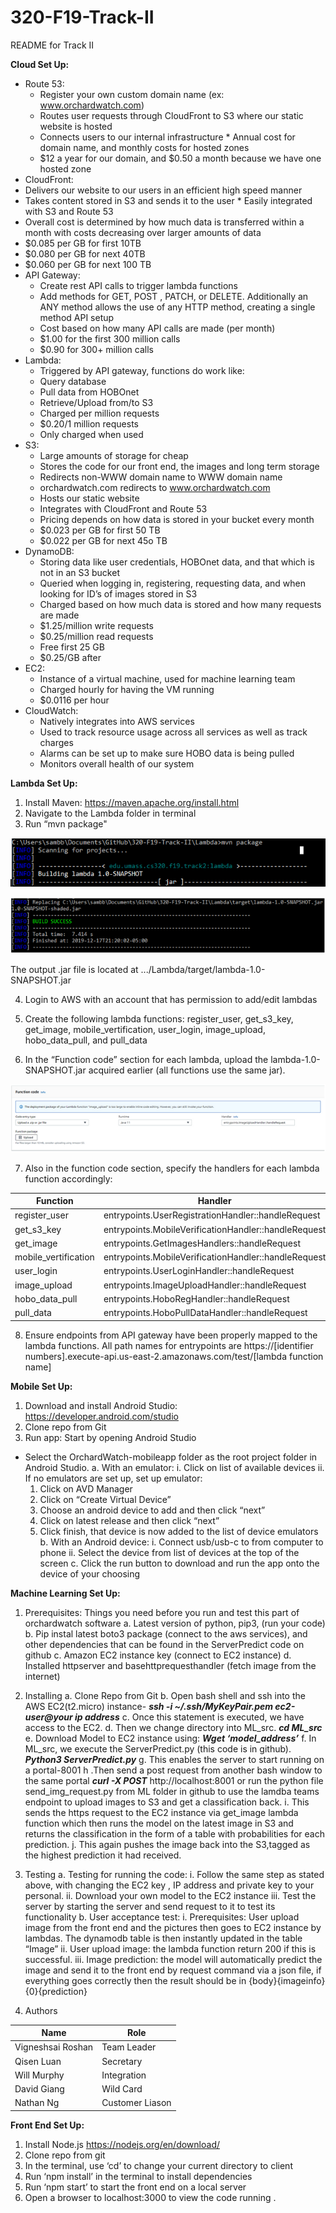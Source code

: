 # 320-F19-Track-II
README for Track II

**Cloud Set Up:**

* Route 53:
  * Register your own custom domain name (ex: www.orchardwatch.com)
  * Routes user requests through CloudFront to S3 where our static website is hosted 
  * Connects users to our internal infrastructure   * Annual cost for domain name, and monthly costs for hosted zones
   * $12 a year for our domain, and $0.50 a month because we have one hosted zone 
* CloudFront:
 * Delivers our website to our users in an efficient high speed manner
 * Takes content stored in S3 and sends it to the user  * Easily integrated with S3 and Route 53
 * Overall cost is determined by how much data is transferred within a month with costs decreasing over larger amounts of data 
  * $0.085 per GB for first 10TB
  * $0.080 per GB for next 40TB
  * $0.060 per GB for next 100 TB
* API Gateway:
  * Create rest API calls to trigger lambda functions
  * Add methods for GET, POST , PATCH, or DELETE. Additionally an ANY method allows the use of any HTTP method, creating a single method API setup
  * Cost based on how many API calls are made (per month)
   * $1.00 for the first 300 million calls
   * $0.90 for 300+ million calls
* Lambda:
  * Triggered by API gateway, functions do work like:
   * Query database
   * Pull data from HOBOnet
   * Retrieve/Upload from/to S3
  * Charged per million requests
   * $0.20/1 million requests
   * Only charged when used
* S3:
  * Large amounts of storage for cheap
  * Stores the code for our front end, the images and long term storage
  * Redirects non-WWW domain name to WWW domain name
   * orchardwatch.com redirects to www.orchardwatch.com
  * Hosts our static website
   * Integrates with CloudFront and Route 53
  * Pricing depends on how data is stored in your bucket every month
   * $0.023 per GB for first 50 TB
   * $0.022 per GB for next 45o TB
* DynamoDB:
  * Storing data like user credentials, HOBOnet data, and that which is not in an S3 bucket
  * Queried when logging in, registering, requesting data, and when looking for ID’s of images stored in S3
  * Charged based on how much data is stored and how many requests are made
   * $1.25/million write requests
   * $0.25/million read requests 
   * Free first 25 GB
   * $0.25/GB after
* EC2: 
  * Instance of a virtual machine, used for machine learning team
  * Charged hourly for having the VM running
   * $0.0116 per hour
* CloudWatch:
  * Natively integrates into AWS services
  * Used to track resource usage across all services as well as track charges
  * Alarms can be set up to make sure HOBO data is being pulled 
  * Monitors overall health of our system

**Lambda Set Up:**
1. Install Maven: https://maven.apache.org/install.html
2. Navigate to the Lambda folder in terminal
3. Run “mvn package" 

![](readmeimages/Screenshot_1.png)

![](readmeimages/Screenshot_2.png)

The output .jar file is located at .../Lambda/target/lambda-1.0-SNAPSHOT.jar

4. Login to AWS with an account that has permission to add/edit lambdas

5. Create the following lambda functions: register_user, get_s3_key, get_image, mobile_vertification, user_login, image_upload, hobo_data_pull, and pull_data

6. In the “Function code” section for each lambda, upload the lambda-1.0-SNAPSHOT.jar acquired earlier (all functions use the same jar).

![](readmeimages/Screenshot_3.png)

7. Also in the function code section, specify the handlers for each lambda function accordingly:

Function | Handler
------------ | -------------
register_user | entrypoints.UserRegistrationHandler::handleRequest
get_s3_key | entrypoints.MobileVerificationHandler::handleRequest
get_image | entrypoints.GetImagesHandlers::handleRequest
mobile_vertification | entrypoints.MobileVerificationHandler::handleRequest
user_login | entrypoints.UserLoginHandler::handleRequest
image_upload | entrypoints.ImageUploadHandler::handleRequest
hobo_data_pull | entrypoints.HoboRegHandler::handleRequest
pull_data | entrypoints.HoboPullDataHandler::handleRequest

8. Ensure endpoints from API gateway have been properly mapped to the lambda functions. All path names for entrypoints are https://[identifier numbers].execute-api.us-east-2.amazonaws.com/test/[lambda function name]


**Mobile Set Up:**
1. Download and install Android Studio: https://developer.android.com/studio
2. Clone repo from Git
3. Run app: Start by opening Android Studio
 - Select the OrchardWatch-mobileapp folder as the root project folder in Android Studio.
 a. With an emulator: 
  i. Click on list of available devices
  ii. If no emulators are set up, set up emulator:
   1. Click on AVD Manager
   2. Click on “Create Virtual Device” 
   3. Choose an android device to add and then click “next”
   4. Click on latest release and then click “next”
   5. Click finish, that device is now added to the list of device emulators
 b. With an Android device:
  i. Connect usb/usb-c to from computer to phone
  ii. Select the device from list of devices at the top of the screen
 c. Click the run button to download and run the app onto the device of your choosing

**Machine Learning Set Up:**
1. Prerequisites:
Things you need before you run and test this part of orchardwatch software
 a. Latest version of python, pip3,  (run your code)
 b. Pip instal latest boto3 package (connect to the aws services), and other dependencies that can be found in the ServerPredict code on github
 c. Amazon EC2 instance key (connect to EC2 instance)
 d. Installed httpserver and basehttprequesthandler (fetch image from the internet)
2. Installing
 a. Clone Repo from Git
 b. Open bash shell and ssh into the AWS EC2(t2.micro) instance-
_**ssh -i ~/.ssh/MyKeyPair.pem ec2-user@your ip address**_
 c. Once this statement is executed, we have access to the EC2.
 d. Then we change directory into ML_src.
_**cd ML_src**_
 e. Download Model to EC2 instance using:
_**Wget ‘model_address’**_
 f. In ML_src, we execute the ServerPredict.py (this code is in github). 
_**Python3 ServerPredict.py**_
 g. This enables the server to start running on a portal-8001
 h .Then send a post request from another bash window to the same portal
_**curl -X POST**_ http://localhost:8001 or run the python file send_img_request.py from ML folder in github to use the lamdba teams endpoint to upload images to S3 and get a classification back.
 i. This sends the https request to the EC2 instance via get_image lambda function which then runs the model on the latest image in S3 and returns the classification in the form of a table with probabilities for each prediction.
 j. This again pushes the image back into the S3,tagged as the highest prediction it had received.

3. Testing
 a. Testing for running the code:
  i. Follow the same step as stated above, with changing the EC2 key , IP address and private key to your personal. 
  ii. Download your own model to the EC2 instance 
  iii. Test the server by starting the server and send request to it to test its functionality
 b. User acceptance test: 
  i. Prerequisites: User upload image from the front end and the pictures then goes to EC2 instance by lambdas. The dynamodb table is then instantly updated in the table “Image”
  ii. User upload image: the lambda function return 200 if this is successful.
  iii. Image prediction: the model will automatically predict the image and send it to the front end by request command via a json file, if everything goes correctly then the result should be in {body}{imageinfo}{0}{prediction}

4. Authors

Name | Role
------------ | -------------
Vigneshsai Roshan | Team Leader
Qisen Luan | Secretary
Will Murphy | Integration
David Giang | Wild Card
Nathan Ng | Customer Liason

**Front End Set Up:**
1. Install Node.js https://nodejs.org/en/download/
2. Clone repo from git
3. In the terminal, use ‘cd’ to change your current directory to client
4. Run ‘npm install’ in the terminal to install dependencies
5. Run ‘npm start’ to start the front end on a local server
6. Open a browser to localhost:3000 to view the code running
.

